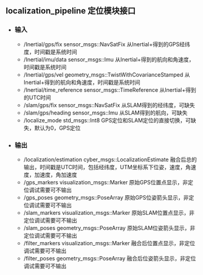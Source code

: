 ## localization_pipeline 定位模块接口
- ### 输入
  - /Inertial/gps/fix sensor_msgs::NavSatFix 从Inertial+得到的GPS经纬度，时间戳是系统时间
  - /Inertial/imu/data sensor_msgs::Imu 从Inertial+得到的航向和角速度，时间戳是系统时间
  - /Inertial/gps/vel geometry_msgs::TwistWithCovarianceStamped 从Inertial+得到的航向和角速度，时间戳是系统时间
  - /Inertial/time_reference sensor_msgs::TimeReference 从Inertial+得到的UTC时间
  - /slam/gps/fix sensor_msgs::NavSatFix 从SLAM得到的经纬度，可缺失
  - /slam/gps/heading sensor_msgs::Imu 从SLAM得到的航向，可缺失
  - /localize_mode std_msgs::Int8 GPS定位和SLAM定位的直接切换，可缺失，默认为0，GPS定位
- ### 输出
  - /localization/estimation cyber_msgs::LocalizationEstimate 融合后总的输出，时间戳是UTC时间，包括经纬度，UTM坐标系下位姿，速度，角速度，加速度，角加速度
  - /gps_markers visualization_msgs::Marker 原始GPS位置点显示，非定位调试需要可不输出
  - /gps_poses geometry_msgs::PoseArray 原始GPS位姿箭头显示，非定位调试需要可不输出
  - /slam_markers visualization_msgs::Marker 原始SLAM位置点显示，非定位调试需要可不输出
  - /slam_poses geometry_msgs::PoseArray 原始SLAM位姿箭头显示，非定位调试需要可不输出
  - /filter_markers visualization_msgs::Marker 融合后位置点显示，非定位调试需要可不输出
  - /filter_poses geometry_msgs::PoseArray 融合后位姿箭头显示，非定位调试需要可不输出
